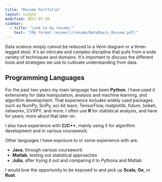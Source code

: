 ```yaml
---
title: "Resume Portfolio"
layout: single
modified: 2017-07-20
sidebar:
  - title: "Link to my resume:"
    text: "[My formal resume](/resume/NateDavis_Resume.pdf)"
---
```


Data science simply cannot be reduced to a Venn diagram or a three-legged stool. It's an intricate and complex discipline that pulls from a wide variety of techniques and domains. It's important to discuss the different tools and strategies we use to cultivate understanding from data.

## Programming Languages

For the past two years my main language has been **Python**. I have used it extensively for data manipulation, analysis and machine learning, and algorithm development. That experience includes widely used packages such as NumPy, SciPy, sci-kit learn, TensorFlow, matplotlib, folium, bokeh, networkx, CVXPY, and more. I often use **R** for statistical analysis, and have for years; more about that later on.

I also have experience with **C/C++**, mainly using it for algorithm development and in various coursework.

Other languages I have exposure to or some experience with are:
* **Java**, through various coursework
* **Matlab**, testing out statistical approaches
* **Julia**, after trying it out and comparing it to Pythona and Matlab

I would love the opportunity to be exposed to and pick up **Scala**, **Go**, or **Rust**.
